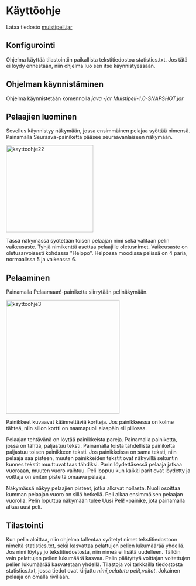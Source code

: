 # Käyttöohje

Lataa tiedosto [muistipeli.jar](https://github.com/halonenp/ot-harjoitustyo/releases/tag/vko7)

## Konfigurointi

Ohjelma käyttää tilastointiin paikallista tekstitiedostoa statistics.txt. Jos tätä ei löydy ennestään, niin ohjelma luo sen itse käynnistyessään.

## Ohjelman käynnistäminen

Ohjelma käynnistetään komennolla *java -jar Muistipeli-1.0-SNAPSHOT.jar*



## Pelaajien luominen
Sovellus käynnistyy näkymään, jossa ensimmäinen pelajaa syöttää nimensä. Painamalla Seuraava-painiketta pääsee seuraavanlaiseen näkymään.


<img width="238" alt="kayttoohje22" src="https://user-images.githubusercontent.com/39950699/49817151-2d236f80-fd78-11e8-9300-82a2c2b641cb.PNG">

Tässä näkymässä syötetään toisen pelaajan nimi sekä valitaan pelin vaikeusaste. Tyhjä nimikenttä asettaa pelaajille oletusnimet.
Vaikeusaste on oletusarvoisesti kohdassa "Helppo". Helpossa moodissa pelissä on 4 paria, normaalissa 5 ja vaikeassa 6.

## Pelaaminen

Painamalla Pelaamaan!-painiketta siirrytään pelinäkymään.

<img width="310" alt="kayttoohje3" src="https://user-images.githubusercontent.com/39950699/49817113-11b86480-fd78-11e8-9aed-3e59f35172d6.PNG">

Painikkeet kuvaavat käännettäviä kortteja. Jos painikkeessa on kolme tähteä, niin sillon kortti on naamapuoli alaspäin eli piilossa.


Pelaajan tehtävänä on löytää painikkeista pareja. Painamalla painiketta, jossa on tähtiä, paljastuu teksti. Painamalla toista tähdellistä painiketta paljastuu toisen painikkeen teksti. Jos painikkeissa on sama teksti, niin pelaaja saa pisteen, muuten painikkeiden tekstit ovat näkyvillä sekuntin kunnes tekstit muuttuvat taas tähdiksi. Parin löydettäsessä pelaaja jatkaa vuoroaan, muuten vuoro vaihtuu. Peli loppuu kun kaikki parit ovat löydetty ja voittaja on eniten pisteitä omaava pelaaja. 


Näkymässä näkyy pelaajien pisteet, jotka alkavat nollasta. Nuoli osoittaa kumman pelaajan vuoro on sillä hetkellä. Peli alkaa ensimmäisen pelaajan vuorolla. Pelin loputtua näkymään tulee Uusi Peli! -painike, jota painamalla alkaa uusi peli.

## Tilastointi

Kun pelin aloittaa, niin ohjelma tallentaa syötetyt nimet tekstitiedostoon nimeltä statistics.txt, sekä kasvattaa pelattujen pelien lukumäärää yhdellä. Jos nimi löytyy jo tekstitiedostosta, niin nimeä ei lisätä uudelleen. Tällöin vain pelattujen pelien lukumäärä kasvaa. Pelin päätyttyä voittajan voitettujen pelien lukumäärää kasvatetaan yhdellä. Tilastoja voi tarkkailla tiedostosta statistics.txt, jossa tiedot ovat kirjattu *nimi,pelatutu pelit,voitot*. Jokainen pelaaja on omalla rivillään.
